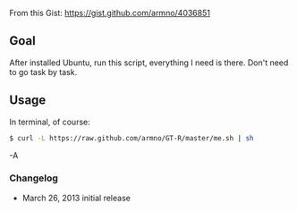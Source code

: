 From this Gist: https://gist.github.com/armno/4036851

## Goal

After installed Ubuntu, run this script, everything I need is there. Don't need to go task by task.

## Usage

In terminal, of course:

```sh
$ curl -L https://raw.github.com/armno/GT-R/master/me.sh | sh
```

-A

### Changelog
- March 26, 2013 initial release